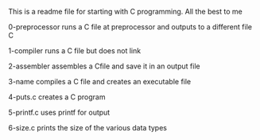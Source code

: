 This is a readme file for starting with C programming. All the best to me

0-preprocessor runs a C file at preprocessor and outputs to  a different file C

1-compiler runs a C file but does not link

2-assembler assembles a Cfile and save it in an output file

3-name compiles a C file and creates an executable file

4-puts.c creates a C program

5-printf.c uses printf for output

6-size.c prints the size of the various data types

